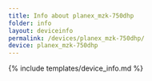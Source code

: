 ```yaml
---
title: Info about planex_mzk-750dhp
folder: info
layout: deviceinfo
permalink: /devices/planex_mzk-750dhp/
device: planex_mzk-750dhp
---
```

{% include templates/device_info.md %}
